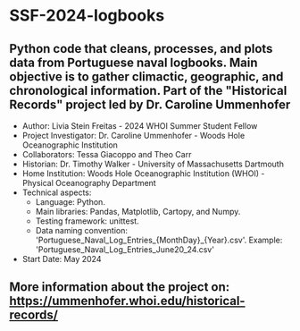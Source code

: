 # SSF-2024-logbooks

## Python code that cleans, processes, and plots data from Portuguese naval logbooks. Main objective is to gather climactic, geographic, and chronological information. Part of the "Historical Records" project led by Dr. Caroline Ummenhofer

* Author: Livia Stein Freitas - 2024 WHOI Summer Student Fellow
* Project Investigator: Dr. Caroline Ummenhofer - Woods Hole Oceanographic Institution
* Collaborators: Tessa Giacoppo and Theo Carr
* Historian: Dr. Timothy Walker - University of Massachusetts Dartmouth
* Home Institution: Woods Hole Oceanographic Institution (WHOI) - Physical Oceanography Department
* Technical aspects:
  - Language: Python.
   - Main libraries: Pandas, Matplotlib, Cartopy, and Numpy.
   - Testing framework: unittest.
   - Data naming convention: 'Portuguese_Naval_Log_Entries_{MonthDay}_{Year}.csv'. Example: 'Portuguese_Naval_Log_Entries_June20_24.csv'
* Start Date: May 2024

## More information about the project on: https://ummenhofer.whoi.edu/historical-records/
